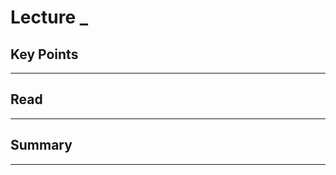 # Lecture _
## Key Points 
----------------------------------------------------
## Read
----------------------------------------------------
## Summary
----------------------------------------------------
 